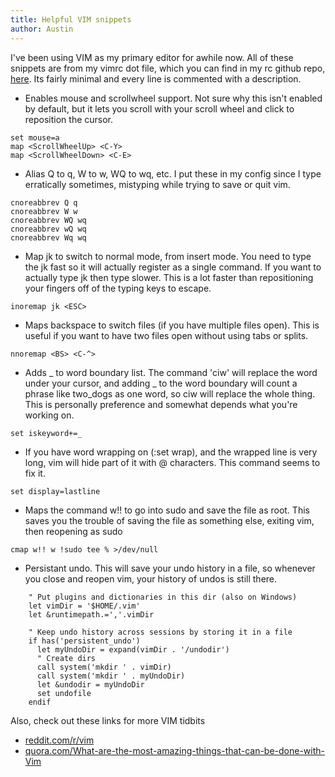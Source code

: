 ```yaml
---
title: Helpful VIM snippets
author: Austin
---
```


I've been using VIM as my primary editor for awhile now.
All of these snippets are from my vimrc dot file, which you can find in my rc github repo, [here](https://github.com/nawns/rc/). Its fairly minimal and every line is commented with a description.

* Enables mouse and scrollwheel support. Not sure why this isn't enabled by default, but it lets you scroll with your scroll wheel and click to reposition the cursor.
``` vim
set mouse=a
map <ScrollWheelUp> <C-Y>
map <ScrollWheelDown> <C-E>
```

* Alias Q to q, W to w, WQ to wq, etc. I put these in my config since I type erratically sometimes, mistyping while trying to save or quit vim.
``` vim
cnoreabbrev Q q
cnoreabbrev W w
cnoreabbrev WQ wq
cnoreabbrev wQ wq
cnoreabbrev Wq wq
```

* Map jk to switch to normal mode, from insert mode. You need to type the jk fast so it will actually register as a single command. If you want to actually type jk then type slower. This is a lot faster than repositioning your fingers off of the typing keys to escape.
``` vim
inoremap jk <ESC>
```

* Maps backspace to switch files (if you have multiple files open). This is useful if you want to have two files open without using tabs or splits.
``` vim
nnoremap <BS> <C-^>
```

* Adds _ to word boundary list. The command 'ciw' will replace the word under your cursor, and adding _ to the word boundary will count a phrase like two_dogs as one word, so ciw will replace the whole thing. This is personally preference and somewhat depends what you're working on.
``` vim
set iskeyword+=_
```

* If you have word wrapping on (:set wrap), and the wrapped line is very long, vim will hide part of it with @ characters. This command seems to fix it.
``` vim
set display=lastline
```

* Maps the command w!! to go into sudo and save the file as root. This saves you the trouble of saving the file as something else, exiting vim, then reopening as sudo
``` vim
cmap w!! w !sudo tee % >/dev/null
```

* Persistant undo. This will save your undo history in a file, so whenever you close and reopen vim, your history of undos is still there.
``` vim
    " Put plugins and dictionaries in this dir (also on Windows)
    let vimDir = '$HOME/.vim'
    let &runtimepath.=','.vimDir

    " Keep undo history across sessions by storing it in a file
    if has('persistent_undo')
      let myUndoDir = expand(vimDir . '/undodir')
      " Create dirs
      call system('mkdir ' . vimDir)
      call system('mkdir ' . myUndoDir)
      let &undodir = myUndoDir
      set undofile
    endif
```

Also, check out these links for more VIM tidbits

* [reddit.com/r/vim](http://www.reddit.com/r/vim)
* [quora.com/What-are-the-most-amazing-things-that-can-be-done-with-Vim](https://www.quora.com/What-are-the-most-amazing-things-that-can-be-done-with-Vim)
